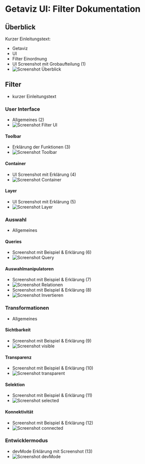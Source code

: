 # Getaviz UI: Filter Dokumentation


## Überblick

Kurzer Einleitungstext: 
- Getaviz
- UI
- Filter Einordnung
- UI Screenshot mit Grobaufteilung (1)
- ![Screenshot Überblick](img/1.png "Screenshot Überblick")


## Filter

- kurzer Einleitungstext

### User Interface

- Allgemeines (2)
- ![Screenshot Filter UI](img/2.png "Screenshot Filter UI")

#### Toolbar

- Erklärung der Funktionen (3)
- ![Screenshot Toolbar](img/3.png "Screenshot Toolbar")

#### Container

- UI Screenshot mit Erklärung (4)
- ![Screenshot Container](img/4.png "Screenshot Container")

#### Layer

- UI Screenshot mit Erklärung (5)
- ![Screenshot Layer](img/5.png "Screenshot Layer")


### Auswahl

- Allgemeines

#### Queries

- Screenshot mit Beispiel & Erklärung (6)
- ![Screenshot Query](img/6.png "Screenshot Query")

#### Auswahlmanipulatoren

- Screenshot mit Beispiel & Erklärung (7)
- ![Screenshot Relationen](img/7.png "Screenshot Relationen")
- Screenshot mit Beispiel & Erklärung (8)
- ![Screenshot Invertieren](img/8.png "Screenshot Invertieren")

### Transformationen

- Allgemeines

#### Sichtbarkeit

- Screenshot mit Beispiel & Erklärung (9)
- ![Screenshot visible](img/9.png "Screenshot visible")

#### Transparenz

- Screenshot mit Beispiel & Erklärung (10)
- ![Screenshot transparent](img/10.png "Screenshot transparent")

#### Selektion

- Screenshot mit Beispiel & Erklärung (11)
- ![Screenshot selected](img/11.png "Screenshot selected")

#### Konnektivität

- Screenshot mit Beispiel & Erklärung (12)
- ![Screenshot connected](img/12.png "Screenshot connected")


### Entwicklermodus

- devMode Erklärung mit Screenshot (13)
- ![Screenshot devMode](img/13.png "Screenshot devMode")